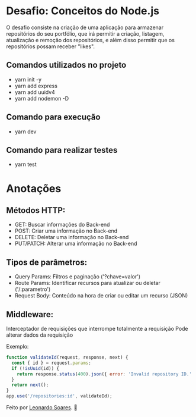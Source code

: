 # Desafio: Conceitos do Node.js

O desafio consiste na criação de uma aplicação para armazenar repositórios do seu portfólio, que irá permitir a criação, listagem, atualização e remoção dos repositórios, e além disso permitir que os repositórios possam receber "likes".

## Comandos utilizados no projeto

- yarn init -y
- yarn add express
- yarn add uuidv4
- yarn add nodemon -D

## Comando para execução

- yarn dev

## Comando para realizar testes

- yarn test

# Anotações

## Métodos HTTP:

- GET: Buscar informações do Back-end
- POST: Criar uma informação no Back-end
- DELETE: Deletar uma informação no Back-end
- PUT/PATCH: Alterar uma informação no Back-end

## Tipos de parâmetros:

- Query Params: Filtros e paginação ('?chave=valor')
- Route Params: Identificar recursos para atualizar ou deletar ('/:parametro')
- Request Body: Conteúdo na hora de criar ou editar um recurso (JSON)

## Middleware:

Interceptador de requisições que interrompe totalmente a requisição
Pode alterar dados da requisição

Exemplo:

```javascript
function validateId(request, response, next) {
  const { id } = request.params;
  if (!isUuid(id)) {
    return response.status(400).json({ error: 'Invalid repository ID.' });
  }
  return next();
}
app.use('/repositories:id', validateId);
```

Feito por [Leonardo Soares](https://www.linkedin.com/in/leonardo-soares/). 🚀
